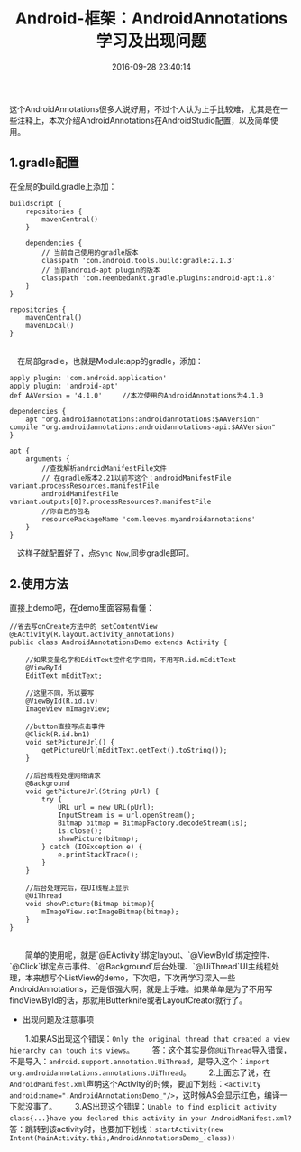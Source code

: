 ﻿---
title: Android-框架：AndroidAnnotations学习及出现问题
date: 2016-09-28 23:40:14
tags:
---
这个AndroidAnnotations很多人说好用，不过个人认为上手比较难，尤其是在一些注释上，本次介绍AndroidAnnotations在AndroidStudio配置，以及简单使用。


## 1.gradle配置
在全局的build.gradle上添加：

    buildscript {
        repositories {
            mavenCentral()
        }
            
        dependencies {
            // 当前自己使用的gradle版本
            classpath 'com.android.tools.build:gradle:2.1.3'
            // 当前android-apt plugin的版本
            classpath 'com.neenbedankt.gradle.plugins:android-apt:1.8'
        }
    }
    
    repositories {
        mavenCentral()
        mavenLocal()
    }
    
<br/>
　在局部gradle，也就是Module:app的gradle，添加：

    apply plugin: 'com.android.application'
    apply plugin: 'android-apt'
    def AAVersion = '4.1.0'     //本次使用的AndroidAnnotations为4.1.0
    
    dependencies {
        apt "org.androidannotations:androidannotations:$AAVersion"
    compile "org.androidannotations:androidannotations-api:$AAVersion"
    }
    
    apt {
        arguments {
            //查找解析androidManifestFile文件
            // 在gradle版本2.21以前写这个：androidManifestFile variant.processResources.manifestFile
            androidManifestFile variant.outputs[0]?.processResources?.manifestFile
            //你自己的包名
            resourcePackageName 'com.leeves.myandroidannotations'
        }
    }

　这样子就配置好了，点`Sync Now`,同步gradle即可。

## 2.使用方法
直接上demo吧，在demo里面容易看懂：

    //省去写onCreate方法中的 setContentView
    @EActivity(R.layout.activity_annotations)
    public class AndroidAnnotationsDemo extends Activity {

        //如果变量名字和EditText控件名字相同，不用写R.id.mEditText
        @ViewById
        EditText mEditText;
        
        //这里不同，所以要写
        @ViewById(R.id.iv)
        ImageView mImageView;
        
        //button直接写点击事件
        @Click(R.id.bn1)
        void setPictureUrl() {
            getPictureUrl(mEditText.getText().toString());
        }

        //后台线程处理网络请求
        @Background
        void getPictureUrl(String pUrl) {
            try {
                URL url = new URL(pUrl);
                InputStream is = url.openStream();
                Bitmap bitmap = BitmapFactory.decodeStream(is);
                is.close();
                showPicture(bitmap);
            } catch (IOException e) {
                e.printStackTrace();
            }
        }
        
        //后台处理完后，在UI线程上显示
        @UiThread
        void showPicture(Bitmap bitmap){
            mImageView.setImageBitmap(bitmap);
        }
    }
<br/>
　　简单的使用呢，就是`@EActivity`绑定layout、`@ViewById`绑定控件、`@Click`绑定点击事件、`@Background`后台处理、`@UiThread`UI主线程处理，本来想写个ListView的demo，下次吧，下次再学习深入一些AndroidAnnotations，还是很强大啊，就是上手难。如果单单是为了不用写findViewById的话，那就用Butterknife或者LayoutCreator就行了。
　　

 - 出现问题及注意事项
 
　　1.如果AS出现这个错误：`Only the original thread that created a view hierarchy can touch its views`。
　　答：这个其实是你`@UiThread`导入错误，不是导入：`android.support.annotation.UiThread`，是导入这个：`import org.androidannotations.annotations.UiThread`。
　　2.上面忘了说，在`AndroidManifest.xml`声明这个Activity的时候，要加下划线：`<activity android:name=".AndroidAnnotationsDemo_"/>`，这时候AS会显示红色，编译一下就没事了。
　　3.AS出现这个错误：`Unable to find explicit activity class{...}have you declared this activity in your AndroidManifest.xml?`
　　答：跳转到该activity时，也要加下划线：`startActivity(new Intent(MainActivity.this,AndroidAnnotationsDemo_.class))`